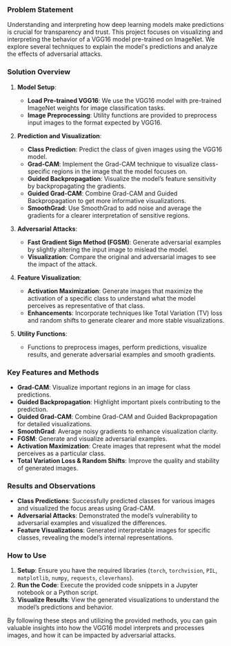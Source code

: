 ### Problem Statement

Understanding and interpreting how deep learning models make predictions is crucial for transparency and trust. This project focuses on visualizing and interpreting the behavior of a VGG16 model pre-trained on ImageNet. We explore several techniques to explain the model's predictions and analyze the effects of adversarial attacks.

### Solution Overview

1. **Model Setup**:
   - **Load Pre-trained VGG16**: We use the VGG16 model with pre-trained ImageNet weights for image classification tasks.
   - **Image Preprocessing**: Utility functions are provided to preprocess input images to the format expected by VGG16.

2. **Prediction and Visualization**:
   - **Class Prediction**: Predict the class of given images using the VGG16 model.
   - **Grad-CAM**: Implement the Grad-CAM technique to visualize class-specific regions in the image that the model focuses on.
   - **Guided Backpropagation**: Visualize the model’s feature sensitivity by backpropagating the gradients.
   - **Guided Grad-CAM**: Combine Grad-CAM and Guided Backpropagation to get more informative visualizations.
   - **SmoothGrad**: Use SmoothGrad to add noise and average the gradients for a clearer interpretation of sensitive regions.

3. **Adversarial Attacks**:
   - **Fast Gradient Sign Method (FGSM)**: Generate adversarial examples by slightly altering the input image to mislead the model.
   - **Visualization**: Compare the original and adversarial images to see the impact of the attack.

4. **Feature Visualization**:
   - **Activation Maximization**: Generate images that maximize the activation of a specific class to understand what the model perceives as representative of that class.
   - **Enhancements**: Incorporate techniques like Total Variation (TV) loss and random shifts to generate clearer and more stable visualizations.

5. **Utility Functions**:
   - Functions to preprocess images, perform predictions, visualize results, and generate adversarial examples and smooth gradients.

### Key Features and Methods

- **Grad-CAM**: Visualize important regions in an image for class predictions.
- **Guided Backpropagation**: Highlight important pixels contributing to the prediction.
- **Guided Grad-CAM**: Combine Grad-CAM and Guided Backpropagation for detailed visualizations.
- **SmoothGrad**: Average noisy gradients to enhance visualization clarity.
- **FGSM**: Generate and visualize adversarial examples.
- **Activation Maximization**: Create images that represent what the model perceives as a particular class.
- **Total Variation Loss & Random Shifts**: Improve the quality and stability of generated images.

### Results and Observations

- **Class Predictions**: Successfully predicted classes for various images and visualized the focus areas using Grad-CAM.
- **Adversarial Attacks**: Demonstrated the model’s vulnerability to adversarial examples and visualized the differences.
- **Feature Visualizations**: Generated interpretable images for specific classes, revealing the model’s internal representations.

### How to Use

1. **Setup**: Ensure you have the required libraries (`torch`, `torchvision`, `PIL`, `matplotlib`, `numpy`, `requests`, `cleverhans`).
2. **Run the Code**: Execute the provided code snippets in a Jupyter notebook or a Python script.
3. **Visualize Results**: View the generated visualizations to understand the model’s predictions and behavior.

By following these steps and utilizing the provided methods, you can gain valuable insights into how the VGG16 model interprets and processes images, and how it can be impacted by adversarial attacks.
